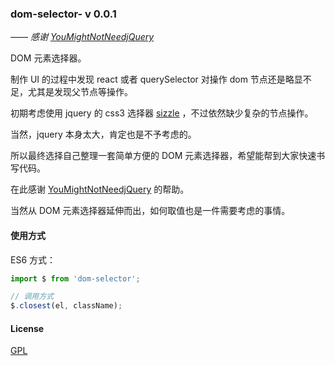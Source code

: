 
### dom-selector-  v 0.0.1

*—— 感谢 [YouMightNotNeedjQuery](http://YouMightNotNeedjQuery.com)*

DOM 元素选择器。

制作 UI 的过程中发现 react 或者 querySelector 对操作 dom 节点还是略显不足，尤其是发现父节点等操作。

初期考虑使用 jquery 的 css3 选择器 [sizzle](https://github.com/jquery/sizzle) ，不过依然缺少复杂的节点操作。

当然，jquery 本身太大，肯定也是不予考虑的。

所以最终选择自己整理一套简单方便的 DOM 元素选择器，希望能帮到大家快速书写代码。

在此感谢 [YouMightNotNeedjQuery](http://YouMightNotNeedjQuery.com) 的帮助。



当然从 DOM 元素选择器延伸而出，如何取值也是一件需要考虑的事情。

#### 使用方式

ES6 方式：

```javascript
import $ from 'dom-selector';

// 调用方式
$.closest(el, className);
```

#### License

[GPL](https://tldrlegal.com/license/gnu-general-public-license-v2)







